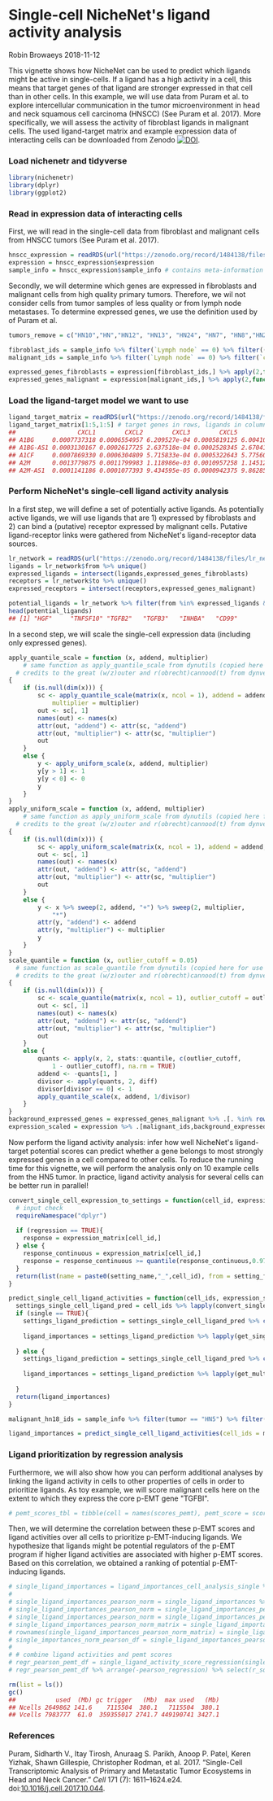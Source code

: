 Single-cell NicheNet's ligand activity analysis
================
Robin Browaeys
2018-11-12

<!-- github markdown built using 
rmarkdown::render("vignettes/ligand_activity_single_cell.Rmd", output_format = "github_document")
-->
This vignette shows how NicheNet can be used to predict which ligands might be active in single-cells. If a ligand has a high activity in a cell, this means that target genes of that ligand are stronger expressed in that cell than in other cells. In this example, we will use data from Puram et al. to explore intercellular communication in the tumor microenvironment in head and neck squamous cell carcinoma (HNSCC) (See Puram et al. 2017). More specifically, we will assess the activity of fibroblast ligands in malignant cells. The used ligand-target matrix and example expression data of interacting cells can be downloaded from Zenodo [![DOI](https://zenodo.org/badge/DOI/10.5281/zenodo.1484138.svg)](https://doi.org/10.5281/zenodo.1484138).

### Load nichenetr and tidyverse

``` r
library(nichenetr)
library(dplyr)
library(ggplot2)
```

### Read in expression data of interacting cells

First, we will read in the single-cell data from fibroblast and malignant cells from HNSCC tumors (See Puram et al. 2017).

``` r
hnscc_expression = readRDS(url("https://zenodo.org/record/1484138/files/hnscc_expression.rds"))
expression = hnscc_expression$expression
sample_info = hnscc_expression$sample_info # contains meta-information about the cells
```

Secondly, we will determine which genes are expressed in fibroblasts and malignant cells from high quality primary tumors. Therefore, we wil not consider cells from tumor samples of less quality or from lymph node metastases. To determine expressed genes, we use the definition used by of Puram et al.

``` r
tumors_remove = c("HN10","HN","HN12", "HN13", "HN24", "HN7", "HN8","HN23")

fibroblast_ids = sample_info %>% filter(`Lymph node` == 0) %>% filter((tumor %in% tumors_remove == FALSE)) %>% filter(`non-cancer cell type` == "Fibroblast") %>% .$cell
malignant_ids = sample_info %>% filter(`Lymph node` == 0) %>% filter(`classified  as cancer cell` == 1) %>% filter((tumor %in% tumors_remove == FALSE)) %>% .$cell

expressed_genes_fibroblasts = expression[fibroblast_ids,] %>% apply(2,function(x){10*(2**x - 1)}) %>% apply(2,function(x){log2(mean(x) + 1)}) %>% .[. >= 4] %>% names()
expressed_genes_malignant = expression[malignant_ids,] %>% apply(2,function(x){10*(2**x - 1)}) %>% apply(2,function(x){log2(mean(x) + 1)}) %>% .[. >= 4] %>% names()
```

### Load the ligand-target model we want to use

``` r
ligand_target_matrix = readRDS(url("https://zenodo.org/record/1484138/files/ligand_target_matrix.rds"))
ligand_target_matrix[1:5,1:5] # target genes in rows, ligands in columns
##                 CXCL1        CXCL2        CXCL3        CXCL5         PPBP
## A1BG     0.0007737318 0.0006554957 6.209527e-04 0.0005819125 6.004103e-04
## A1BG-AS1 0.0003130167 0.0002617725 2.637518e-04 0.0002528345 2.670414e-04
## A1CF     0.0007869330 0.0006304809 5.715833e-04 0.0005322643 5.775608e-04
## A2M      0.0013779875 0.0011799983 1.118986e-03 0.0010957258 1.145126e-03
## A2M-AS1  0.0001141186 0.0001077393 9.434595e-05 0.0000942375 9.862858e-05
```

### Perform NicheNet's single-cell ligand activity analysis

In a first step, we will define a set of potentially active ligands. As potentially active ligands, we will use ligands that are 1) expressed by fibroblasts and 2) can bind a (putative) receptor expressed by malignant cells. Putative ligand-receptor links were gathered from NicheNet's ligand-receptor data sources.

``` r
lr_network = readRDS(url("https://zenodo.org/record/1484138/files/lr_network.rds"))
ligands = lr_network$from %>% unique()
expressed_ligands = intersect(ligands,expressed_genes_fibroblasts)
receptors = lr_network$to %>% unique()
expressed_receptors = intersect(receptors,expressed_genes_malignant)

potential_ligands = lr_network %>% filter(from %in% expressed_ligands & to %in% expressed_receptors) %>% .$from %>% unique()
head(potential_ligands)
## [1] "HGF"     "TNFSF10" "TGFB2"   "TGFB3"   "INHBA"   "CD99"
```

In a second step, we will scale the single-cell expression data (including only expressed genes).

``` r
apply_quantile_scale = function (x, addend, multiplier)
    # same function as apply_quantile_scale from dynutils (copied here for use in vignette to avoid having dynutils as dependency)
  # credits to the great (w/z)outer and r(obrecht)cannood(t) from dynverse (https://github.com/dynverse)! 
{
    if (is.null(dim(x))) {
        sc <- apply_quantile_scale(matrix(x, ncol = 1), addend = addend, 
            multiplier = multiplier)
        out <- sc[, 1]
        names(out) <- names(x)
        attr(out, "addend") <- attr(sc, "addend")
        attr(out, "multiplier") <- attr(sc, "multiplier")
        out
    }
    else {
        y <- apply_uniform_scale(x, addend, multiplier)
        y[y > 1] <- 1
        y[y < 0] <- 0
        y
    }
}
apply_uniform_scale = function (x, addend, multiplier) 
    # same function as apply_uniform_scale from dynutils (copied here for use in vignette to avoid having dynutils as dependency)
  # credits to the great (w/z)outer and r(obrecht)cannood(t) from dynverse (https://github.com/dynverse)! 
{
    if (is.null(dim(x))) {
        sc <- apply_uniform_scale(matrix(x, ncol = 1), addend = addend,multiplier = multiplier)
        out <- sc[, 1]
        names(out) <- names(x)
        attr(out, "addend") <- attr(sc, "addend")
        attr(out, "multiplier") <- attr(sc, "multiplier")
        out
    }
    else {
        y <- x %>% sweep(2, addend, "+") %>% sweep(2, multiplier, 
            "*")
        attr(y, "addend") <- addend
        attr(y, "multiplier") <- multiplier
        y
    }
}
scale_quantile = function (x, outlier_cutoff = 0.05) 
  # same function as scale_quantile from dynutils (copied here for use in vignette to avoid having dynutils as dependency)
  # credits to the great (w/z)outer and r(obrecht)cannood(t) from dynverse (https://github.com/dynverse)! 
{
    if (is.null(dim(x))) {
        sc <- scale_quantile(matrix(x, ncol = 1), outlier_cutoff = outlier_cutoff)
        out <- sc[, 1]
        names(out) <- names(x)
        attr(out, "addend") <- attr(sc, "addend")
        attr(out, "multiplier") <- attr(sc, "multiplier")
        out
    }
    else {
        quants <- apply(x, 2, stats::quantile, c(outlier_cutoff, 
            1 - outlier_cutoff), na.rm = TRUE)
        addend <- -quants[1, ]
        divisor <- apply(quants, 2, diff)
        divisor[divisor == 0] <- 1
        apply_quantile_scale(x, addend, 1/divisor)
    }
}
background_expressed_genes = expressed_genes_malignant %>% .[. %in% rownames(ligand_target_matrix)]
expression_scaled = expression %>% .[malignant_ids,background_expressed_genes] %>% scale_quantile()
```

Now perform the ligand activity analysis: infer how well NicheNet's ligand-target potential scores can predict whether a gene belongs to most strongly expressed genes in a cell compared to other cells. To reduce the running time for this vignette, we will perform the analysis only on 10 example cells from the HN5 tumor. In practice, ligand activity analysis for several cells can be better run in parallel!

``` r
convert_single_cell_expression_to_settings = function(cell_id, expression_matrix, setting_name, setting_from, regression = FALSE){
  # input check
  requireNamespace("dplyr")
  
  if (regression == TRUE){
    response = expression_matrix[cell_id,]
  } else {
    response_continuous = expression_matrix[cell_id,]
    response = response_continuous >= quantile(response_continuous,0.975)
  }
  return(list(name = paste0(setting_name,"_",cell_id), from = setting_from, response = response))
}

predict_single_cell_ligand_activities = function(cell_ids, expression_scaled,ligand_target_matrix, potential_ligands, single = TRUE,...){
  settings_single_cell_ligand_pred = cell_ids %>% lapply(convert_single_cell_expression_to_settings, expression_scaled, "", potential_ligands)
  if (single == TRUE){
    settings_ligand_prediction = settings_single_cell_ligand_pred %>% convert_settings_ligand_prediction(all_ligands = potential_ligands, validation = FALSE, single = TRUE)
    
    ligand_importances = settings_ligand_prediction %>% lapply(get_single_ligand_importances,ligand_target_matrix = ligand_target_matrix, known = FALSE) %>% bind_rows() %>% mutate(setting = gsub("^_","",setting))
      
  } else {
    settings_ligand_prediction = settings_single_cell_ligand_pred %>% convert_settings_ligand_prediction(all_ligands = potential_ligands, validation = FALSE, single = FALSE)
        
    ligand_importances = settings_ligand_prediction %>% lapply(get_multi_ligand_importances,ligand_target_matrix = ligand_target_matrix, known = FALSE, ...) %>% bind_rows() %>% mutate(setting = gsub("^_","",setting))
      
  }
  return(ligand_importances)
}

malignant_hn18_ids = sample_info %>% filter(tumor == "HN5") %>% filter(`Lymph node` == 0) %>% filter(`classified  as cancer cell` == 1)  %>% .$cell %>% head(10)

ligand_importances = predict_single_cell_ligand_activities(cell_ids = malignant_hn18_ids, expression_scaled = expression_scaled, ligand_target_matrix = ligand_target_matrix, potential_ligands = potential_ligands)
```

### Ligand prioritization by regression analysis

Furthermore, we will also show how you can perform additional analyses by linking the ligand activity in cells to other properties of cells in order to prioritize ligands. As toy example, we will score malignant cells here on the extent to which they express the core p-EMT gene "TGFBI".

``` r
# pemt_scores_tbl = tibble(cell = names(scores_pemt), pemt_score = scores_pemt)
```

Then, we will determine the correlation between these p-EMT scores and ligand activities over all cells to prioritize p-EMT-inducing ligands. We hypothesize that ligands might be potential regulators of the p-EMT program if higher ligand activities are associated with higher p-EMT scores. Based on this correlation, we obtained a ranking of potential p-EMT-inducing ligands.

``` r
# single_ligand_importances = ligand_importances_cell_analysis_single %>% select(setting, test_ligand, pearson) %>% filter(test_ligand %in% expressed_ligands)
# 
# single_ligand_importances_pearson_norm = single_ligand_importances %>% group_by(setting) %>% mutate(pearson = nichenetr::scaling_modified_zscore(pearson)) %>% ungroup()
# single_ligand_importances_pearson_norm = single_ligand_importances_pearson_norm %>% rename(cell = setting, ligand = test_ligand) 
# single_ligand_importances_pearson_norm = single_ligand_importances_pearson_norm %>% distinct(cell,ligand,pearson) %>% spread(cell, pearson,fill = min(.$pearson)) 
# single_ligand_importances_pearson_norm_matrix = single_ligand_importances_pearson_norm %>% select(-ligand) %>% t() %>% magrittr::set_colnames(single_ligand_importances_pearson_norm$ligand)
# rownames(single_ligand_importances_pearson_norm_matrix) = single_ligand_importances_pearson_norm_matrix %>% rownames() 
# single_importances_norm_pearson_df = single_ligand_importances_pearson_norm_matrix %>% data.frame() %>% rownames_to_column("cell") %>% tbl_df()
# 
# # combine ligand activities and pemt scores
# regr_pearson_pemt_df = single_ligand_activity_score_regression(single_importances_norm_pearson_df,pemt_scores_tbl %>% rename(score = pemt_score))
# regr_pearson_pemt_df %>% arrange(-pearson_regression) %>% select(r_squared, pearson_regression, ligand)
```

``` r
rm(list = ls())
gc()
##           used  (Mb) gc trigger   (Mb)  max used   (Mb)
## Ncells 2649862 141.6    7115504  380.1   7115504  380.1
## Vcells 7983777  61.0  359355017 2741.7 449190741 3427.1
```

### References

Puram, Sidharth V., Itay Tirosh, Anuraag S. Parikh, Anoop P. Patel, Keren Yizhak, Shawn Gillespie, Christopher Rodman, et al. 2017. “Single-Cell Transcriptomic Analysis of Primary and Metastatic Tumor Ecosystems in Head and Neck Cancer.” *Cell* 171 (7): 1611–1624.e24. doi:[10.1016/j.cell.2017.10.044](https://doi.org/10.1016/j.cell.2017.10.044).
